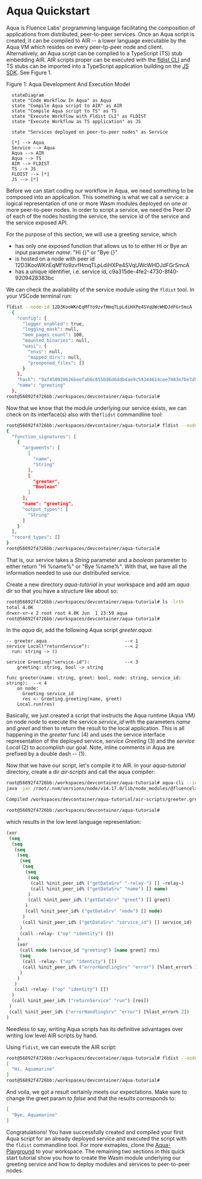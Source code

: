 # Aqua Quickstart


Aqua is Fluence Labs' programming language facilitating the composition of applications from distributed, peer-to-peer services. Once an Aqua script is created, it can be compiled to AIR -- a lower language executable by the Aqua VM which resides on every peer-tp-peer node and client. Alternatively, an Aqua script can be compiled to a TypeScript (TS) stub embedding AIR. AIR scripts proper can be executed with the [fldist CLI](https://github.com/fluencelabs/fldist) and TS stubs can be imported into a TypeScript application building on the [JS SDK](https://github.com/fluencelabs/fluence-js). See Figure 1.

Figure 1: Aqua Development And Execution Model

```mermaid
  stateDiagram
  state "Code Workflow In Aqua" as Aqua
  state "Compile Aqua script to AIR" as AIR
  state "Compile Aqua script to TS" as TS
  state "Execute Workflow with Fldist CLI" as FLDIST
  state "Execute Workflow as TS application" as JS

  state "Services deployed on peer-to-peer nodes" as Service

  [*] --> Aqua
  Service --> Aqua
  Aqua --> AIR
  Aqua --> TS
  AIR --> FLDIST
  TS --> JS
  FLDIST --> [*]
  JS --> [*]
```

Before we can start coding our workflow in Aqua, we need something to be composed into an application. This something is what we call a service: a logical representation of one or more Wasm modules deployed on one or more peer-to-peer nodes. In order to script a service, we need the Peer ID of each of the nodes hosting the service, the service id of the service and the service exposed API.

For the purpose of this section, we will use a greeting service, which

* has only one exposed function that allows us to to either Hi or Bye an input parameter _name_: "Hi {}" or "Bye {}"
* is hosted on a node with peer id  12D3KooWKnEqMfYo9zvfHmqTLpLdiHXPe4SVqUWcWHDJdFGrSmcA
* has a unique identifier, i.e. service id, c9a315de-4fe2-4730-8f40-9209428383bc

We can check the availability of the service module using the `fldist` tool. In your VSCode terminal run:

```bash
fldist --node-id 12D3KooWKnEqMfYo9zvfHmqTLpLdiHXPe4SVqUWcWHDJdFGrSmcA  get_modules --pretty| grep -B 13 -A 1  greeting
  {
    "config": {
      "logger_enabled": true,
      "logging_mask": null,
      "mem_pages_count": 100,
      "mounted_binaries": null,
      "wasi": {
        "envs": null,
        "mapped_dirs": null,
        "preopened_files": []
      }
    },
    "hash": "9af450928626beefab6c055bd6d6ddb4ae9c59344614cee7083e7be7d5fc93c2",
    "name": "greeting"
  },
root@56892f4726bb:/workspaces/devcontainer/aqua-tutorial#
```

Now that we know that the module underlying our service exists, we can check on its interface(s) also with the`flidst` commandline tool:

```bash
root@56892f4726bb:/workspaces/devcontainer/aqua-tutorial# fldist --node-id 12D3KooWKnEqMfYo9zvfHmqTLpLdiHXPe4SVqUWcWHDJdFGrSmcA  get_interface --id c9a315de-4fe2-4730-8f40-9209428383bc --expand
{
  "function_signatures": [
    {
      "arguments": [
        [
          "name",
          "String"
        ],
        [
          "greeter",
          "Boolean"
        ]
      ],
      "name": "greeting",
      "output_types": [
        "String"
      ]
    }
  ],
  "record_types": []
}
root@56892f4726bb:/workspaces/devcontainer/aqua-tutorial#
```

That is, our service takes a _String_ parameter and a _boolean_ parameter to either return "Hi %name%" or "Bye %name%". With that, we have all the information needed to use our distributed service. 

Create a new directory *aqua-tutorial* in your workspace and add am *aqua* dir so that you have a structure like about so:

```bash
root@56892f4726bb:/workspaces/devcontainer/aqua-tutorial# ls -lrth
total 4.0K
drwxr-xr-x 2 root root 4.0K Jun  1 23:59 aqua
root@56892f4726bb:/workspaces/devcontainer/aqua-tutorial#
```

In the *aqua* dir, add the following Aqua script *greeter.aqua*:

```aqua
-- greeter.aqua                             --< 1
service Local("returnService"):             --< 2
  run: string -> ()

service Greeting("service-id"):             --< 3
    greeting: string, bool -> string

func greeter(name: string, greet: bool, node: string, service_id: string):  --< 4
    on node:                                                      
      Greeting service_id
      res <- Greeting.greeting(name, greet)
    Local.run(res)
```

Basically, we just created a script that instructs the Aqua runtime (Aqua VM) on node *node* to execute the service *service_id* with the parameters *name* and *greet* and then to return the result to the local application. This is all happening in the *greeter* func (4) and uses the service interface representation of the deployed service, *service Greeting* (3) and the *service Local* (2) to accomplish our goal. Note, inline comments in Aqua are prefixed by a double dash *--* (1).

Now that we have our script, let's compile it to AIR. In your *aqua-tutorial* directory, create a dir *air-scripts* and call the aqua compiler:

```bash
root@56892f4726bb:/workspaces/devcontainer/aqua-tutorial# aqua-cli --input aqua --output air-scripts  --air
java -jar /root/.nvm/versions/node/v14.17.0/lib/node_modules/@fluencelabs/aqua-cli/aqua-cli.jar --input aqua --output air-scripts --air

Compiled /workspaces/devcontainer/aqua-tutorial/air-scripts/greeter.greeter.air

root@56892f4726bb:/workspaces/devcontainer/aqua-tutorial#
```

which results in the low level language representation:

```clojure
(xor
 (seq
  (seq
   (seq
    (seq
     (seq
      (seq
       (seq
        (seq
         (call %init_peer_id% ("getDataSrv" "-relay-") [] -relay-)
         (call %init_peer_id% ("getDataSrv" "name") [] name)
        )
        (call %init_peer_id% ("getDataSrv" "greet") [] greet)
       )
       (call %init_peer_id% ("getDataSrv" "node") [] node)
      )
      (call %init_peer_id% ("getDataSrv" "service_id") [] service_id)
     )
     (call -relay- ("op" "identity") [])
    )
    (xor
     (call node (service_id "greeting") [name greet] res)
     (seq
      (call -relay- ("op" "identity") [])
      (call %init_peer_id% ("errorHandlingSrv" "error") [%last_error% 1])
     )
    )
   )
   (call -relay- ("op" "identity") [])
  )
  (call %init_peer_id% ("returnService" "run") [res])
 )
 (call %init_peer_id% ("errorHandlingSrv" "error") [%last_error% 2])
)
```

Needless to say, writing Aqua scripts has its definitive advantages over writing low level AIR scripts by hand.

Using `fldist`, we can execute the AIR script:

```bash
root@56892f4726bb:/workspaces/devcontainer/aqua-tutorial# fldist --node-id 12D3KooWKnEqMfYo9zvfHmqTLpLdiHXPe4SVqUWcWHDJdFGrSmcA run_air -p air-scripts/greeter.greeter.air  -d '{"service_id":"c9a315de-4fe2-4730-8f40-9209428383bc", "node": "12D3KooWKnEqMfYo9zvfHmqTLpLdiHXPe4SVqUWcWHDJdFGrSmcA", "name": "Aquamarine", "greet": true}' --generated
[
  "Hi, Aquamarine"
]
root@56892f4726bb:/workspaces/devcontainer/aqua-tutorial# 
```

And voila, we got a result certainly meets our expectations. Make sure to change the greet param to *false* and that the results corresponds to:

```bash
[
  "Bye, Aquamarine"
]
```

Congratulations! You have successfully created and compiled your first Aqua script for an already deployed service and executed the script with the `fldist` commandline tool. For more exmaples, clone the [Aqua-Playground](https://github.com/fluencelabs/aqua-playground) to your workspace. The remaining two sections in this quick start tutorial show you how to create the Wasm module underlying our greeting service and how to deploy modules and services to peer-to-peer nodes.